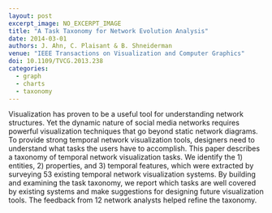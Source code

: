 ```yaml
---
layout: post
excerpt_image: NO_EXCERPT_IMAGE
title: "A Task Taxonomy for Network Evolution Analysis"
date: 2014-03-01
authors: J. Ahn, C. Plaisant & B. Shneiderman
venue: "IEEE Transactions on Visualization and Computer Graphics"
doi: 10.1109/TVCG.2013.238
categories:
  - graph
  - charts
  - taxonomy
---
```

Visualization has proven to be a useful tool for understanding network structures. Yet the dynamic nature of social media networks requires powerful visualization techniques that go beyond static network diagrams. To provide strong temporal network visualization tools, designers need to understand what tasks the users have to accomplish. This paper describes a taxonomy of temporal network visualization tasks. We identify the 1) entities, 2) properties, and 3) temporal features, which were extracted by surveying 53 existing temporal network visualization systems. By building and examining the task taxonomy, we report which tasks are well covered by existing systems and make suggestions for designing future visualization tools. The feedback from 12 network analysts helped refine the taxonomy.
